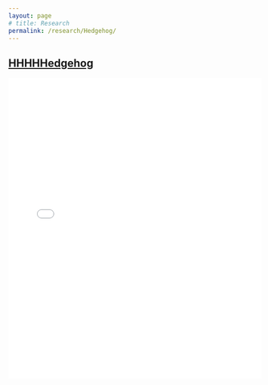 ```yaml
---
layout: page
# title: Research
permalink: /research/Hedgehog/
---
```

<head>
    <link rel="stylesheet" type="text/css" href="../../css/display.css">
    <style>
    .galaxies {
      padding: 10px;
      }
    </style>
    <meta charset="UTF-8">
    <meta name="viewport" content="width=device-width, initial-scale=1.0">
</head>

## [HHHHHedgehog](https://arxiv.org/abs/2210.14994)

<iframe src="environment.html" width="100%" height="600px" frameborder="0"></iframe>
